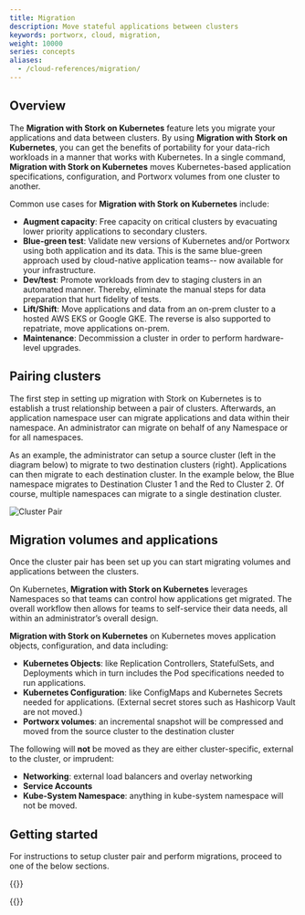 ```yaml
---
title: Migration
description: Move stateful applications between clusters
keywords: portworx, cloud, migration,
weight: 10000
series: concepts
aliases:
  - /cloud-references/migration/
---
```


## Overview

The **Migration with Stork on Kubernetes** feature lets you migrate your applications and data between
clusters. By using **Migration with Stork on Kubernetes**, you can get the benefits of portability for your
data-rich workloads in a manner that works with Kubernetes. In a single command,
**Migration with Stork on Kubernetes** moves Kubernetes-based application specifications, configuration,
and Portworx volumes from one cluster to another.

Common use cases for **Migration with Stork on Kubernetes** include:

* **Augment capacity**: Free capacity on critical clusters by evacuating lower priority applications to secondary clusters.
* **Blue-green test**: Validate new versions of Kubernetes and/or Portworx using both application and its data. This is the same blue-green approach used by cloud-native application teams-- now available for your infrastructure.
* **Dev/test**: Promote workloads from dev to staging clusters in an automated  manner. Thereby, eliminate the manual steps for data preparation that hurt fidelity of tests.
* **Lift/Shift**: Move applications and data from an on-prem cluster to a hosted AWS EKS or Google GKE. The reverse is also supported to repatriate, move applications on-prem.
* **Maintenance**: Decommission a cluster in order to perform hardware-level upgrades.

## Pairing clusters
The first step in setting up migration with Stork on Kubernetes is to establish a trust relationship between a pair of clusters.
Afterwards, an application namespace user can migrate applications and data within their namespace.
An administrator can migrate on behalf of any Namespace or for all namespaces.

As an example, the administrator can setup a source cluster (left in the diagram below) to migrate to two destination clusters (right). Applications can then migrate to each destination cluster. In the example below,
the Blue namespace migrates to Destination Cluster 1 and the Red to Cluster 2. Of course, multiple namespaces can migrate to a single destination cluster.

![Cluster Pair](/img/cluster-pair.png)

## Migration volumes and applications

Once the cluster pair has been set up you can start migrating volumes and applications between the clusters.

On Kubernetes, **Migration with Stork on Kubernetes** leverages Namespaces so that teams can control how
applications get migrated. The overall workflow then allows for teams to
self-service their data needs, all within an administrator’s overall design.

**Migration with Stork on Kubernetes** on Kubernetes moves application objects, configuration, and data including:

* **Kubernetes Objects**: like Replication Controllers, StatefulSets, and Deployments
which in turn includes the Pod specifications needed to run applications.
* **Kubernetes Configuration**: like ConfigMaps and Kubernetes Secrets needed for
applications. (External secret stores such as Hashicorp Vault are not moved.)
* **Portworx volumes**: an incremental snapshot will be compressed and moved from
the source cluster to the destination cluster

The following will **not** be moved as they are either cluster-specific,
external to the cluster, or imprudent:

* **Networking**: external load balancers and overlay networking
* **Service Accounts**
* **Kube-System Namespace**: anything in kube-system namespace will not be moved.

## Getting started

For instructions to setup cluster pair and perform migrations, proceed to one of the below sections.

{{<homelist series="kubemotion">}}

{{<homelist series="datamigration">}}

